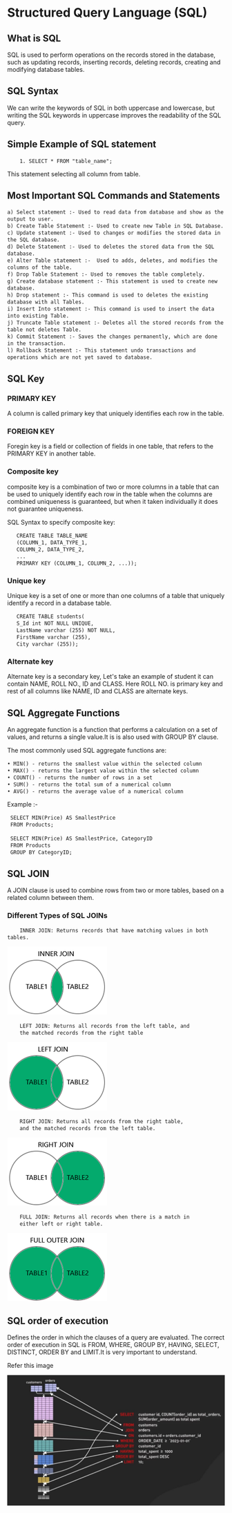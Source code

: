 # Structured Query Language (SQL)


## What is SQL
SQL is used to perform operations on the records stored in the database, such as updating records, inserting records, deleting records, creating and modifying database tables.

## SQL Syntax
We  can write the keywords of SQL in both uppercase and lowercase, but writing the SQL keywords in uppercase improves the readability of the SQL query. 

## Simple Example of SQL statement
        1. SELECT * FROM "table_name";
This statement selecting all column from table.

## Most Important SQL Commands and Statements
    a) Select statement :- Used to read data from database and show as the output to user.
    b) Create Table Statement :- Used to create new Table in SQL Database.
    c) Update statement :- Used to changes or modifies the stored data in the SQL database.
    d) Delete Statement :- Used to deletes the stored data from the SQL database.
    e) Alter Table statement :-  Used to adds, deletes, and modifies the columns of the table.
    f) Drop Table Statement :- Used to removes the table completely. 
    g) Create database statement :- This statement is used to create new database.
    h) Drop statement :- This command is used to deletes the existing database with all Tables.
    i) Insert Into statement :- This command is used to insert the data into existing Table.
    j) Truncate Table statement :- Deletes all the stored records from the table not deletes Table.
    k) Commit Statement :- Saves the changes permanently, which are done in the transaction.
    l) Rollback Statement :- This statement undo transactions and operations which are not yet saved to database. 


## SQL Key
### PRIMARY KEY
A column is called primary key that uniquely identifies each row in the table.
### FOREIGN KEY
Foregin key is a field or collection of fields in one table, that refers to the PRIMARY KEY in another table.
### Composite key
composite key is a combination of two or more columns in a table that can be used to uniquely identify each row in the table when the columns are combined uniqueness is guaranteed, but when it taken individually it does not guarantee uniqueness.

SQL Syntax to specify composite key:

       CREATE TABLE TABLE_NAME
       (COLUMN_1, DATA_TYPE_1,
       COLUMN_2, DATA_TYPE_2,
       ...
       PRIMARY KEY (COLUMN_1, COLUMN_2, ...));  

### Unique key 
Unique key is a set of one or more than one columns of a table that uniquely identify a record in a database table.

       CREATE TABLE students(
       S_Id int NOT NULL UNIQUE,  
       LastName varchar (255) NOT NULL,  
       FirstName varchar (255),  
       City varchar (255));
       
### Alternate key
Alternate key is a secondary key, Let's take an example of student it can contain NAME, ROLL NO., ID and CLASS. Here ROLL NO. is primary key and rest of all columns like NAME, ID and CLASS are alternate keys.

## SQL Aggregate Functions
An aggregate function is a function that performs a calculation on a set of values, and returns a single value.It is is also used with GROUP BY clause.

The most commonly used SQL aggregate functions are:

    • MIN() - returns the smallest value within the selected column 
    • MAX() - returns the largest value within the selected column 
    • COUNT() - returns the number of rows in a set 
    • SUM() - returns the total sum of a numerical column 
    • AVG() - returns the average value of a numerical column    

Example :- 
     

     SELECT MIN(Price) AS SmallestPrice
     FROM Products;

     SELECT MIN(Price) AS SmallestPrice, CategoryID
     FROM Products
     GROUP BY CategoryID;

## SQL JOIN
A JOIN clause is used to combine rows from two or more tables, based on a related column between them.

### Different Types of SQL JOINs
        INNER JOIN: Returns records that have matching values in both tables.
![alt text](Source/image.png)

        LEFT JOIN: Returns all records from the left table, and
        the matched records from the right table 
![alt text](Source/image-1.png)

        RIGHT JOIN: Returns all records from the right table, 
        and the matched records from the left table.
![alt text](Source/image-2.png)

        FULL JOIN: Returns all records when there is a match in
        either left or right table.
![alt text](Source/image-3.png)

## SQL order of execution
Defines the order in which the clauses of a query are evaluated. The correct order of execution in SQL is FROM, WHERE, GROUP BY, HAVING, SELECT, DISTINCT, ORDER BY and LIMIT.It is very important to understand.

Refer this image

![alt text](Source/image-4.png)